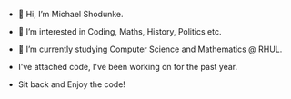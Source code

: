 - 👋 Hi, I’m Michael Shodunke.

- 👀 I’m interested in Coding, Maths, History, Politics etc.

- 🌱 I’m currently studying Computer Science and Mathematics @ RHUL.

- I've attached code, I've been working on for the past year.

- Sit back and Enjoy the code!

